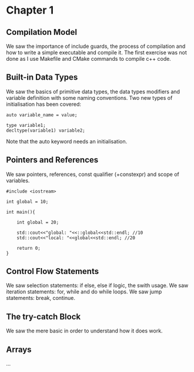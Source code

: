 # Chapter 1

## Compilation Model
We saw the importance of include guards, the process of compilation and how to write a simple executable and compile it.
The first exercise was not done as I use Makefile and CMake commands to compile c++ code.

## Built-in Data Types
We saw the basics of primitive data types, the data types modifiers and variable definition with some naming conventions.
Two new types of initialisation has been covered:
```
auto variable_name = value;

type variable1;
decltype(variable1) variable2;
```

Note that the auto keyword needs an initialisation.

## Pointers and References
We saw pointers, references, const qualifier (+constexpr) and scope of variables.

```
#include <iostream>

int global = 10;

int main(){

    int global = 20;

    std::cout<<"global: "<<::global<<std::endl; //10
    std::cout<<"local: "<<global<<std::endl; //20

    return 0;
}
```

## Control Flow Statements

We saw selection statements: if else, else if logic, the swith usage.
We saw iteration statements: for, while and do while loops.
We saw jump statements: break, continue.

## The try-catch Block

We saw the mere basic in order to understand how it does work.

## Arrays

...

